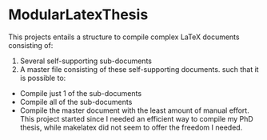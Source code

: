 # ModularLatexThesis
This projects entails a structure to compile complex LaTeX documents consisting of:
1. Several self-supporting sub-documents
2. A master file consisting of these self-supporting documents.
such that it is possible to:
* Compile just 1 of the sub-documents
* Compile all of the sub-documents
* Compile the master document
with the least amount of manual effort. This project started since I needed an 
efficient way to compile my PhD thesis, while makelatex did not seem to offer the freedom I needed.

